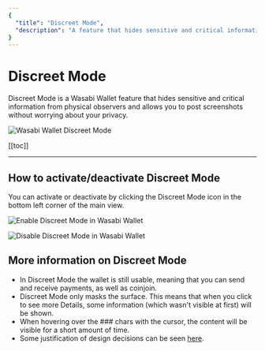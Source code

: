 ```yaml
---
{
  "title": "Discreet Mode",
  "description": "A feature that hides sensitive and critical information from physical observers. Designed to allow the user to post screenshots without having to worry about leaking private details of their wallet. This is the Wasabi documentation, an archive of knowledge about the open-source, non-custodial and privacy-focused Bitcoin wallet for desktop."
}
---
```


# Discreet Mode

Discreet Mode is a Wasabi Wallet feature that hides sensitive and critical information from physical observers and allows you to post screenshots without worrying about your privacy.

![Wasabi Wallet Discreet Mode](/WalletDiscreetModeActive.png "Wasabi Wallet Discreet Mode")

[[toc]]

---

## How to activate/deactivate Discreet Mode
You can activate or deactivate by clicking the Discreet Mode icon in the bottom left corner of the main view.

![Enable Discreet Mode in Wasabi Wallet](/DiscreetModeActivate.png "Enable Discreet Mode in Wasabi Wallet")

![Disable Discreet Mode in Wasabi Wallet](/DiscreetModeDeactivate.png "Disable Discreet Mode in Wasabi Wallet")

## More information on Discreet Mode
- In Discreet Mode the wallet is still usable, meaning that you can send and receive payments, as well as coinjoin.
- Discreet Mode only masks the surface.
This means that when you click to see more Details, some information (which wasn't visible at first) will be shown.
- When hovering over the ### chars with the cursor, the content will be visible for a short amount of time.
- Some justification of design decisions can be seen [here](https://github.com/WalletWasabi/WalletWasabi/issues/2234).

